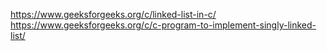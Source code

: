 https://www.geeksforgeeks.org/c/linked-list-in-c/
https://www.geeksforgeeks.org/c/c-program-to-implement-singly-linked-list/
